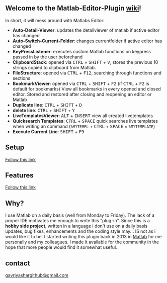 ## Welcome to the Matlab-Editor-Plugin [wiki](https://github.com/GavriYashar/Matlab-Editor-Plugin/wiki)!

In short, it will mess around with Matlabs Editor:

* **Auto-Detail-Viewer**: updates the detailviewer of matlab if active editor has changed
* **Auto-Switch-Current-Folder**: changes currentfolder if active editor has changed
* **KeyPressListener**: executes custom Matlab functions on keypress passed in by the user beforehand
* **ClipboardStack**: opened via <kbd>CTRL</kbd> + <kbd>SHIFT</kbd> + <kbd>V</kbd>, stores the previous 10 strings copied to clipboard from Matlab.
* **FileStructure**: opened via <kbd>CTRL</kbd> + <kbd>F12</kbd>, searching through functions and sections
* **BookmarkViewer**: opened via <kbd>CTRL</kbd> + <kbd>SHIFT</kbd> + <kbd>F2</kbd> (if <kbd>CTRL</kbd> + <kbd>F2</kbd> is default for bookmarks) View all bookmarks in every opened and closed editor. Stored and restored after closing and reopening an editor or Matlab
* **Duplicate line**:  <kbd>CTRL</kbd> + <kbd>SHIFT</kbd> + <kbd>D</kbd>
* **delete line**: <kbd>CTRL</kbd> + <kbd>SHIFT</kbd> + <kbd>Y</kbd>
* **LiveTemplatesViewer**: <kbd>ALT</kbd> + <kbd>INSERT</kbd> view all created livetemplates
* **Quicksearch Templates**: <kbd>CTRL</kbd> + <kbd>SPACE</kbd> quick searches live templates when writing an command (`%MYTEMPL` + <kbd>CTRL</kbd> + <kbd>SPACE</kbd> = `%MYTEMPLATE`)
* **Execute Current Line**: <kbd>SHIFT</kbd> + <kbd>F9</kbd>

## Setup
[Follow this link](https://github.com/GavriYashar/Matlab-Editor-Plugin/wiki/Setup)

## Features
[Follow this link](https://github.com/GavriYashar/Matlab-Editor-Plugin/wiki/Features)

## Why?
I use Matlab on a daily basis (well from Monday to Friday). The lack of a proper IDE motivates me enough to write this "plug-in".
Since this is a __hobby side project__, written in a language i don't use on a daily basis updates, bug fixes, enhancements and the coding style may... IS not as i would like it to be. I started writing this plugin back in 2013 in [Matlab](https://de.mathworks.com/matlabcentral/fileexchange/41099-extend-matlab-editors-callback?s_tid=prof_contriblnk) for me personally and my colleagues. I made it available for the community in the hope that more people would find it somewhat useful. 

## contact
gavriyashargithub@gmail.com

